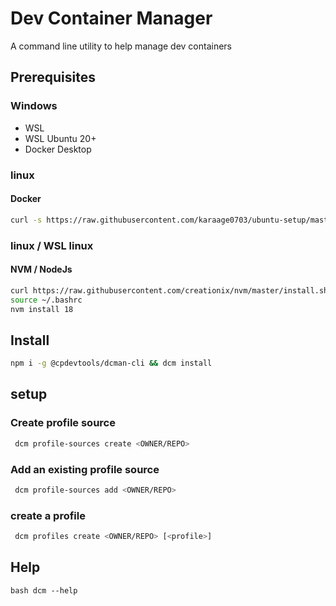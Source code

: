 # Dev Container Manager

A command line utility to help manage dev containers

## Prerequisites

### Windows

- WSL
- WSL Ubuntu 20+
- Docker Desktop

### linux

#### Docker

```bash
curl -s https://raw.githubusercontent.com/karaage0703/ubuntu-setup/master/install-docker.sh | bash
```

### linux / WSL linux
#### NVM / NodeJs

```bash
curl https://raw.githubusercontent.com/creationix/nvm/master/install.sh | bash
source ~/.bashrc
nvm install 18
```



## Install

```bash
npm i -g @cpdevtools/dcman-cli && dcm install
```

## setup

### Create profile source

```bash
 dcm profile-sources create <OWNER/REPO>
```

### Add an existing profile source

```bash
 dcm profile-sources add <OWNER/REPO>
```

### create a profile

```bash
 dcm profiles create <OWNER/REPO> [<profile>]
```

## Help

```
bash dcm --help
```
